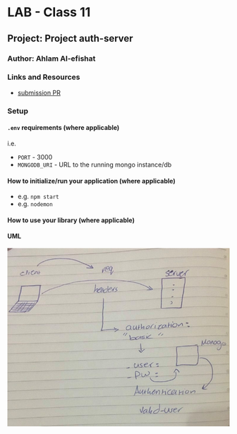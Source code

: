 # LAB - Class 11

## Project: Project auth-server

### Author: Ahlam Al-efishat

### Links and Resources

- [submission PR](https://github.com/AhlamAlefishat-401-advanced-javascript/auth-server/pull/1)


### Setup

#### `.env` requirements (where applicable)

i.e.

- `PORT` - 3000
- `MONGODB_URI` - URL to the running mongo instance/db

#### How to initialize/run your application (where applicable)

- e.g. `npm start`
- e.g. `nodemon`

#### How to use your library (where applicable)



#### UML

![](https://github.com/AhlamAlefishat-401-advanced-javascript/auth-server/blob/master/lab-11.jpg)

